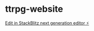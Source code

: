 # ttrpg-website

[Edit in StackBlitz next generation editor ⚡️](https://stackblitz.com/~/github.com/Tikidoodlep1/ttrpg-website)